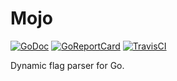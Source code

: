# Mojo

[![GoDoc](https://godoc.org/github.com/ravernkoh/mojo?status.svg)](https://godoc.org/github.com/ravernkoh/mojo)
[![GoReportCard](https://goreportcard.com/badge/ravernkoh/mojo)](https://goreportcard.com/report/ravernkoh/mojo)
[![TravisCI](https://travis-ci.org/ravernkoh/mojo.svg?branch=master)](https://travis-ci.org/ravernkoh/mojo)

Dynamic flag parser for Go.
